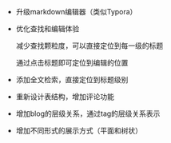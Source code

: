 - 升级markdown编辑器（类似Typora）

- 优化查找和编辑体验

  减少查找颗粒度，可以直接定位到每一级的标题

  通过点击标题即可定位到编辑的位置

- 添加全文检索，直接定位到标题级别

- 重新设计表结构，增加评论功能

- 增加blog的层级关系，通过tag的层级关系表示

- 增加不同形式的展示方式（平面和树状）

